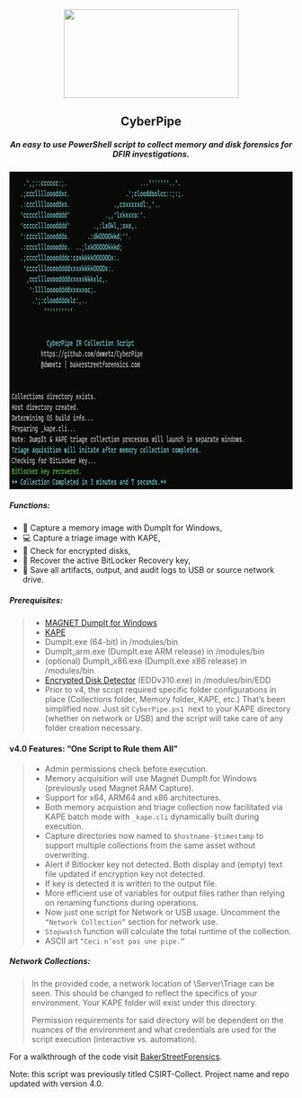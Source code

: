<div align="center">
 <img style="padding:0;vertical-align:bottom;" height="158" width="311" src="BSF.png"/>
 <p>
  <h2>
   CyberPipe
  </h2>
  <h5>
      An easy to use PowerShell script to collect memory and disk forensics for DFIR investigations.
   </h5>
<p>
<p>
 </div>
<div align="center">
  <img style="padding:0;vertical-align:bottom;" height="565" width="874" src="screenshot.png"/>
  <div align="left">
  <h5>
   Functions:
  </h5>

- :ram: Capture a memory image with DumpIt for Windows,
- :computer: Capture a triage image with KAPE,
- :closed_lock_with_key: Check for encrypted disks,
- :key: Recover the active BitLocker Recovery key,
- :floppy_disk: Save all artifacts, output, and audit logs to USB or source network drive.
<h5>
   Prerequisites:
</h5>

>- [MAGNET DumpIt for Windows](https://www.magnetforensics.com/resources/magnet-dumpit-for-windows/)
>- [KAPE](https://www.sans.org/tools/kape)
>- DumpIt.exe (64-bit) in /modules/bin
>- DumpIt_arm.exe (DumpIt.exe ARM release) in /modules/bin
>- (optional) DumpIt_x86.exe (DumpIt.exe x86 release) in /modules/bin
>- [Encrypted Disk Detector](https://www.magnetforensics.com/resources/encrypted-disk-detector/) (EDDv310.exe) in /modules/bin/EDD
>- Prior to v4, the script required specific folder configurations in place (Collections folder, Memory folder, KAPE, etc.) That’s been simplified now. Just sit `CyberPipe.ps1 `next to your KAPE directory (whether on network or USB) and the script will take care of any folder creation necessary.
<h4>
   v4.0 Features: “One Script to Rule them All”
</h4>

>- Admin permissions check before execution.
>- Memory acquisition will use Magnet DumpIt for Windows (previously used Magnet RAM Capture).
>- Support for x64, ARM64 and x86 architectures.
>- Both memory acquistion and triage collection now facilitated via KAPE batch mode with `_kape.cli` dynamically built during execution.
>- Capture directories now named to `$hostname-$timestamp` to support multiple collections from the same asset without overwriting.
>- Alert if Bitlocker key not detected. Both display and (empty) text file updated if encryption key not detected. 
>- If key is detected it is written to the output file.
>- More efficient use of variables for output files rather than relying on renaming functions during operations.
>- Now just one script for Network or USB usage. Uncomment the `“Network Collection”` section for network use.
>- `Stopwatch` function will calculate the total runtime of the collection. 
>- ASCII art `“Ceci n’est pas une pipe.”`

<h5>
   Network Collections:
</h5>

> In the provided code, a network location of \\Server\Triage can be seen. This should be changed to reflect the specifics of your environment. Your KAPE folder will exist under this directory.
>>
>Permission requirements for said directory will be dependent on the nuances of the environment and what credentials are used for the script execution (interactive vs. automation).
>
For a walkthrough of the code visit [BakerStreetForensics](bakerstreetforensics.com/2023/01/16/kape-batch-mode-arm-memory-updates-to-csirt-collect-and-all-the-things-i-learned-along-the-way/).

Note: this script was previously titled CSIRT-Collect. Project name and repo updated with version 4.0.

